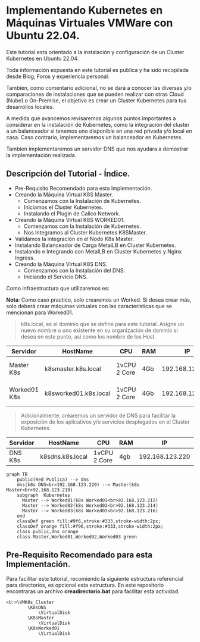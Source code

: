 # Implementando Kubernetes en Máquinas Virtuales VMWare con Ubuntu 22.04.

Este tutorial esta orientado a la instalación y configuración de un Cluster Kubernetes en Ubuntu 22.04.

Toda información expuesta en este tutorial es publica y ha sido recopilada desde Blog, Foros y experiencia personal.

También, como comentario adicional, no se dará a conocer las diversas y/o comparaciones de instalaciones que se pueden realizar con otras Cloud (Nube) o On-Premise, el objetivo es crear un Cluster Kubernetes para tus desarrollos locales.

A medida que avancemos revisaremos algunos puntos importantes a considerar en la instalación de Kubernetes, como la integración del cluster a un balanceador si tenemos uno disponible en una red privada y/o local en casa. Caso contrario, implementaremos un balanceador en Kubernetes.

Tambien implementaremos un servidor DNS que nos ayudara a demostrar la implementación realizada.

## Descripción del Tutorial - Índice.
* Pre-Requisito Recomendado para esta Implementación.
* Creando la Máquina Virtual K8S Master.
	* Comenzamos con la Instalación de Kubernetes.
	* Iniciamos el Cluster Kubernetes.
	* Instalando el Plugin de Calico Network.
* Creando la Máquina Virtual K8S WORKED01.
	* Comenzamos con la Instalación de Kubernetes.
	* Nos Integramos al Cluster Kubernetes K8SMaster.
* Validamos la integración en el Nodo K8s Master.
* Instalando Balanceador de Carga MetalLB en Cluster Kubernetes.
* Instalando e Integrando con MetalLB en Cluster Kubernetes y Nginx Ingress.
* Creando la Máquina Virtual K8S DNS.
	* Comenzamos con la Instalación del DNS.
	* Iniciando el Servicio DNS.

Como infraestructura que utilizaremos es:

**Nota**: Como caso practico, solo crearemos un Worked. Si desea crear más, solo deberá crear máquinas virtuales con las características que se mencionan para Worked01.

>k8s.local, es el dominio que se define para este tutorial. Asigne un nuevo nombre o uno existente en su organización de dominio si desea en este punto, asi como los nombre de los Host.


|Servidor        |HostName             |CPU          |RAM |IP              | HDD                            | Comentarios      |
|----------------|---------------------|-------------|----|----------------|--------------------------------|------------------|
|Master K8s       |k8smaster.k8s.local  |1vCPU 2 Core |4Gb |192.168.123.210 |20GB mínimo( 40Gb recomendado) |Salida a Internet |
|Worked01 K8s    |k8sworked01.k8s.local |1vCPU 2 Core |4Gb |192.168.123.212 |20GB mínimo( 40Gb recomendado) |Salida a Internet |

>Adicionalmente, crearemos un servidor de DNS para facilitar la exposición de los aplicativos y/o servicios desplegados en el Cluster Kubernetes.

|Servidor        |HostName             |CPU          |RAM |IP              | HDD                          | Comentarios      |
|----------------|---------------------|-------------|----|----------------|------------------------------|------------------|
|DNS K8s         |k8sdns.k8s.local     |1vCPU 2 Core |4gb |192.168.123.220 |20GB                          |Salida a Internet |

```mermaid
graph TB
    public(Red Publica) --> dns
    dns(k8s DNS<br>192.168.123.220) --> Master(k8s Master<br>92.168.123.210)
    subgraph  Kubernetes
      Master --> Worked01(k8s Worked01<br>92.168.123.212)
      Master --> Worked02(k8s Worked02<br>92.168.123.214)
      Master --> Worked03(k8s Worked03<br>92.168.123.216)
    end
    classDef green fill:#9f6,stroke:#333,stroke-width:2px;
    classDef orange fill:#f96,stroke:#333,stroke-width:2px;
    class public,dns orange
    class Master,Worked01,Worked02,Worked03 green
```

## Pre-Requisito Recomendado para esta Implementación.
Para facilitar este tutorial, recomiendo la siguiente estructura referencial para directorios, es opcional esta estructura.
En este repositorio encontraras un archivo **creadirectorio.bat** para facilitar esta actividad.
```
<U:>\VMK8s_Cluster
		\K8sDNS
			\VirtualDisk
		\K8sMaster
			\VirtualDisk
		\K8sWorked01	
			\VirtualDisk
```